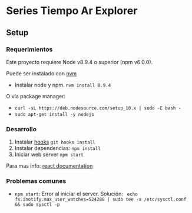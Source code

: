 # Series Tiempo Ar Explorer

## Setup

### Requerimientos

Este proyecto requiere Node v8.9.4 o superior (npm v6.0.0).

Puede ser instalado con [nvm](https://github.com/creationix/nvm)

- Instalar node y npm. `nvm install 8.9.4`

O vía package manager:

- `curl -sL https://deb.nodesource.com/setup_10.x | sudo -E bash -`
- `sudo apt-get install -y nodejs`


### Desarrollo

1. Instalar [hooks](https://github.com/icefox/git-hooks) `git hooks install`
1. Instalar dependencias: `npm install`
2. Iniciar web server `npm start`


Para mas info: [react documentation](react_doc.md)



### Problemas comunes
* `npm start`: Error al iniciar el server. 
Solución: ` echo fs.inotify.max_user_watches=524288 | sudo tee -a /etc/sysctl.conf && sudo sysctl -p`
